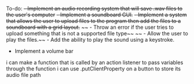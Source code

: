 To-do:
~~- Implement an audio recording system that will save .wav files to the user's computer~~
~~- Implement a soundboard GUI.~~
~~- Implement a system that allows the user to upload files to the program then add the files to a soundboard with a grid layout.~~
~~    - Throw an error if the user tries to upload something that is not a supported file type~~
~~    - Allow the user to play the files.~~
    - Add the ability to play the sound using a keystroke.
- Implement a volume bar


i can make a function that is called by an action listener to pass variables through the function
i can use .putClientProperty on a button to store its audio file path